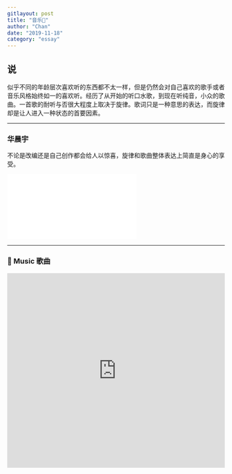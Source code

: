 ```yaml
---
gitlayout: post
title: "音乐🎵"
author: "Chan"
date: "2019-11-18"
category: "essay"
---
```


## 说

似乎不同的年龄层次喜欢听的东西都不太一样，但是仍然会对自己喜欢的歌手或者音乐风格始终如一的喜欢听。经历了从开始的听口水歌，到现在听纯音，小众的歌曲。一首歌的耐听与否很大程度上取决于旋律。歌词只是一种意思的表达，而旋律却是让人进入一种状态的首要因素。

---

### 华晨宇

不论是改编还是自己创作都会给人以惊喜，旋律和歌曲整体表达上简直是身心的享受。

<iframe src="//player.bilibili.com/player.html?aid=75965449&cid=129946821&page=1" scrolling="no" border="0" frameborder="no" framespacing="0" allowfullscreen="true"> </iframe>



---

###   Music 歌曲

<iframe allow="autoplay *; encrypted-media *;" frameborder="0" height="450" style="width:100%;max-width:660px;overflow:hidden;background:transparent;" sandbox="allow-forms allow-popups allow-same-origin allow-scripts allow-storage-access-by-user-activation allow-top-navigation-by-user-activation" src="https://embed.music.apple.com/cn/playlist/%E4%B9%B1%E7%82%96/pl.u-EdAVkr4taZRrN57"></iframe>


